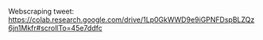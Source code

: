 Webscraping tweet: https://colab.research.google.com/drive/1Lp0GkWWD9e9iGPNFDspBLZQz6jn1Mkfr#scrollTo=45e7ddfc
